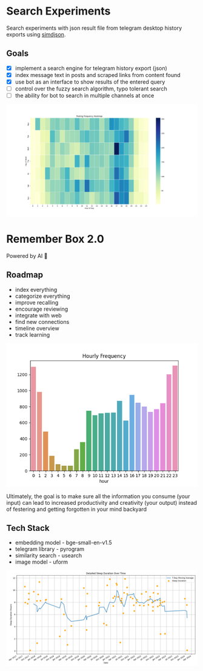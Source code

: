 # Search Experiments

Search experiments with json result file from telegram desktop history exports using [simdjson](https://simdjson.org).

## Goals

- [x] implement a search engine for telegram history export (json)
- [x] index message text in posts and scraped links from content found
- [x] use bot as an interface to show results of the entered query
- [ ] control over the fuzzy search algorithm, typo tolerant search
- [ ] the ability for bot to search in multiple channels at once

![post frequency](/results/post_freq.png "post frequency")

# Remember Box 2.0

Powered by AI 🚀

## Roadmap
- index everything
- categorize everything
- improve recalling
- encourage reviewing
- integrate with web
- find new connections
- timeline overview
- track learning

![hourly frequency](/results/hourly_freq.png "hourly frequency")

Ultimately, the goal is to make sure all the information you consume (your input) can lead to increased productivity and creativity (your output) instead of festering and getting forgotten in your mind backyard

## Tech Stack
- embedding model - bge-small-en-v1.5
- telegram library - pyrogram
- similarity search - usearch
- image model - uform

![sleep duration](/results/7ma-sleep.png "sleep duration")
